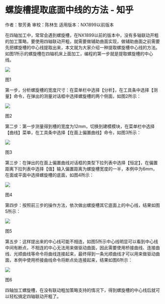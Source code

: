 # 螺旋槽提取底面中线的方法 - 知乎
作者：黎芳勇 审校：陈林生 适用版本：NX1899以前版本

在四轴加工中，常常会遇到螺旋槽，在NX1899以前的版本中，没有多轴联动开粗的加工策略，要使用四轴联动开粗，就需要做辅助曲面实现，做辅助曲面之前需要先把螺旋槽的中心线提取出来，本文就为大家介绍一种提取螺旋槽中心线的方法。如图1所示的螺旋槽在四轴机床上面加工，编程的第一步就是提取螺旋槽的中心线。

![](https://pic1.zhimg.com/v2-c572266a91b1fc746be348dd1a04b1b8_b.jpg)

图1

第一步，分析螺旋槽的宽度尺寸：在菜单栏中选择【分析】，在工具条中选择【测量】命令，在弹出的测量对话框中选择螺旋槽的两个侧面，如图2所示：

![](https://pic3.zhimg.com/v2-6b1365105f17ce03fcb9e4a09ada9946_b.jpg)

图2

第二步：第一步测量得到槽的宽度为12mm，切换到建模模块，在菜单栏中选择【曲线】菜单，在工具条中选择【在面上偏置曲线】命令，如图3所示：

![](https://pic2.zhimg.com/v2-6faadaf2461ed6467458f9f5396b9219_b.jpg)

图3

第三步：在弹出的在面上偏置曲线对话框的类型下拉列表中选择【恒定】，在偏置距离下拉列表中选择【值】输入偏置距离为螺旋槽宽度的一半，本例中为6mm，在面或平面中选择螺旋槽的底面，如图4所示：

![](https://pic4.zhimg.com/v2-2b0a61c9dd285ce4a40a6c278df14747_b.jpg)

图4

第四步：按照前三步的操作方法，依次做出螺旋槽其它底面上的中心线，结果如图5所示：

![](https://pic4.zhimg.com/v2-dfce3f904e81a50b7290c5178d5eea0f_b.jpg)

图5

第五步：这样提出来的中心线可能不相连，如图5所示中心线明显可以看到中心线中间有断点，不相连的中心无法用来做驱动曲面，因此需要使用桥接曲线、连接曲线、光顺曲线等命令将曲线连接起来，最终得到一条光顺曲线才可以用来做驱动曲面，本例中使用桥接曲线命令将断点处连接起来，结果如图6所示：

![](https://pic3.zhimg.com/v2-73e2371c38b3a0a88f814c9107e51b7e_b.jpg)

图6

四轴加工螺旋槽，在没有联动粗加策略支持的情况下，得到螺旋槽的中心线后就可以轻松搞定四轴联动开粗了。